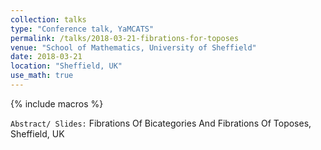 ```yaml
---
collection: talks
type: "Conference talk, YaMCATS"
permalink: /talks/2018-03-21-fibrations-for-toposes
venue: "School of Mathematics, University of Sheffield"
date: 2018-03-21
location: "Sheffield, UK"
use_math: true
---
```



{% include macros %}


`Abstract/ Slides:` Fibrations Of Bicategories And Fibrations Of Toposes, Sheffield, UK 
<a href="https://www2.le.ac.uk/departments/mathematics/extranet/staff-material/staff-profiles/simona-paoli/abstract-hazratpour" target="_blank"> <i class="fa fa-external-link" aria-hidden="true"></i> </a>
<a href="/files/fibration-of-toposes-Sheffield-YaMCATS.pdf" target="_blank"> <i class="fa fa-file-pdf-o" aria-hidden="true"></i> </a>
